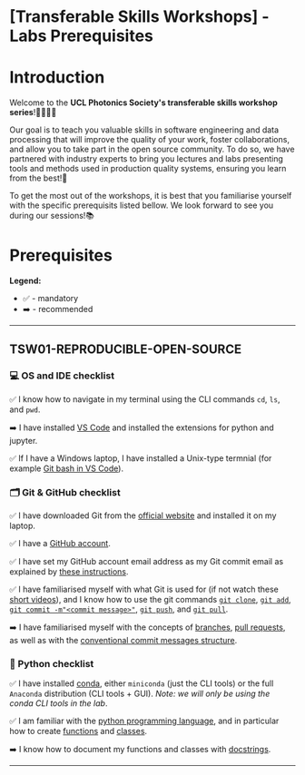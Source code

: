 # [Transferable Skills Workshops] - Labs Prerequisites

# Introduction
Welcome to the **UCL Photonics Society's transferable skills workshop series**!👩‍🎓👨‍🎓

Our goal is to teach you valuable skills in software engineering and data processing that will improve the quality of your work, foster collaborations, and allow you to take part in the open source community. To do so, we have partnered with industry experts to bring you lectures and labs presenting tools and methods used in production quality systems, ensuring you learn from the best!💯 

To get the most out of the workshops, it is best that you familiarise yourself with the specific prerequisits listed bellow. We look forward to see you during our sessions!📚

# Prerequisites 
**Legend:**
* ✅ - mandatory
* ➡️ - recommended

---

## TSW01-REPRODUCIBLE-OPEN-SOURCE

### 💻 OS and IDE checklist
✅ I know how to navigate in my terminal using the CLI commands `cd`, `ls`, and `pwd`.

➡️ I have installed [VS Code](https://code.visualstudio.com) and installed the extensions for python and jupyter.

✅ If I have a Windows laptop, I have installed a Unix-type termnial (for example [Git bash in VS Code](https://www.google.com/search?client=safari&rls=en&q=git+bash+vscode&ie=UTF-8&oe=UTF-8)).


### 🗂️ Git & GitHub checklist
✅ I have downloaded Git from the [official website](https://git-scm.com/downloads) and installed it on my laptop.

✅ I have a [GitHub account](https://github.com/signup?ref_cta=Sign+up&ref_loc=header+logged+out&ref_page=%2F&source=header-home).

✅ I have set my GitHub account email address as my Git commit email as explained by [these instructions](https://docs.github.com/en/account-and-profile/setting-up-and-managing-your-personal-account-on-github/managing-email-preferences/setting-your-commit-email-address#setting-your-commit-email-address-in-git).

✅ I have familiarised myself with what Git is used for (if not watch these [short videos](https://git-scm.com/videos)), and I know how to use the git commands [`git clone`](https://github.com/git-guides/git-clone), [`git add`](https://github.com/git-guides/git-add), [`git commit -m"<commit message>"`](https://github.com/git-guides/git-commit), [`git push`](https://github.com/git-guides/git-push), and [`git pull`](https://github.com/git-guides/git-pull).

➡️ I have familiarised myself with the concepts of [branches](https://docs.github.com/en/pull-requests/collaborating-with-pull-requests/proposing-changes-to-your-work-with-pull-requests/about-branches), [pull requests](https://docs.github.com/en/pull-requests/collaborating-with-pull-requests/proposing-changes-to-your-work-with-pull-requests/about-pull-requests), as well as with the [conventional commit messages structure](https://gist.github.com/qoomon/5dfcdf8eec66a051ecd85625518cfd13).

### 🐍 Python checklist
✅ I have installed [conda](https://docs.conda.io/projects/conda/en/latest/user-guide/install/index.html), either `miniconda` (just the CLI tools) or the full `Anaconda` distribution (CLI tools + GUI). *Note: we will only be using the conda CLI tools in the lab*.

✅ I am familiar with the [python programming language](https://www.w3schools.com/python/default.asp), and in particular how to create [functions](https://www.w3schools.com/python/python_functions.asp) and [classes](https://www.w3schools.com/python/python_classes.asp).

➡️ I know how to document my functions and classes with [docstrings](https://www.geeksforgeeks.org/python-docstrings/).

---

